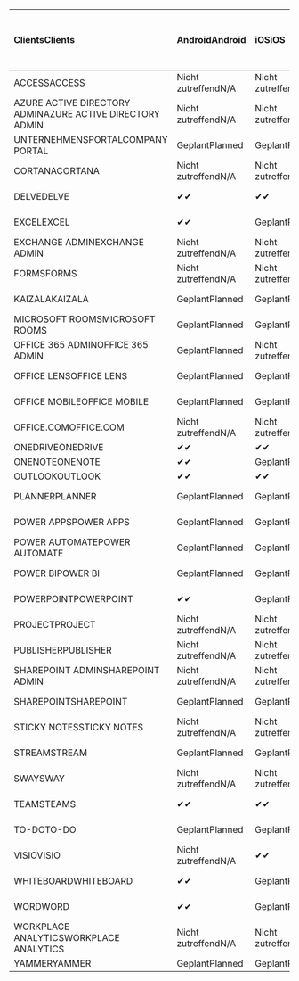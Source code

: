 <!-- This file is generated automatically. Changes made to this file will be overwritten.-->
|<span data-ttu-id="1998c-101">Clients</span><span class="sxs-lookup"><span data-stu-id="1998c-101">Clients</span></span>|<span data-ttu-id="1998c-102">Android</span><span class="sxs-lookup"><span data-stu-id="1998c-102">Android</span></span>|<span data-ttu-id="1998c-103">iOS</span><span class="sxs-lookup"><span data-stu-id="1998c-103">iOS</span></span>|<span data-ttu-id="1998c-104">Mac</span><span class="sxs-lookup"><span data-stu-id="1998c-104">Mac</span></span>|<span data-ttu-id="1998c-105">Windows 10</span><span class="sxs-lookup"><span data-stu-id="1998c-105">Windows 10</span></span><br><span data-ttu-id="1998c-106">Desktop</span><span class="sxs-lookup"><span data-stu-id="1998c-106">Desktop</span></span>|<span data-ttu-id="1998c-107">Windows 10</span><span class="sxs-lookup"><span data-stu-id="1998c-107">Windows 10</span></span><br><span data-ttu-id="1998c-108">Moderne Apps</span><span class="sxs-lookup"><span data-stu-id="1998c-108">Modern Apps</span></span>|
|:-|:-|:-|:-|:-|:-|
|<span data-ttu-id="1998c-109">ACCESS</span><span class="sxs-lookup"><span data-stu-id="1998c-109">ACCESS</span></span>|<span data-ttu-id="1998c-110">Nicht zutreffend</span><span class="sxs-lookup"><span data-stu-id="1998c-110">N/A</span></span>|<span data-ttu-id="1998c-111">Nicht zutreffend</span><span class="sxs-lookup"><span data-stu-id="1998c-111">N/A</span></span>|<span data-ttu-id="1998c-112">Nicht zutreffend</span><span class="sxs-lookup"><span data-stu-id="1998c-112">N/A</span></span>|<span data-ttu-id="1998c-113">Geplant</span><span class="sxs-lookup"><span data-stu-id="1998c-113">Planned</span></span>|<span data-ttu-id="1998c-114">Nicht zutreffend</span><span class="sxs-lookup"><span data-stu-id="1998c-114">N/A</span></span>|
|<span data-ttu-id="1998c-115">AZURE ACTIVE DIRECTORY ADMIN</span><span class="sxs-lookup"><span data-stu-id="1998c-115">AZURE ACTIVE DIRECTORY ADMIN</span></span>|<span data-ttu-id="1998c-116">Nicht zutreffend</span><span class="sxs-lookup"><span data-stu-id="1998c-116">N/A</span></span>|<span data-ttu-id="1998c-117">Nicht zutreffend</span><span class="sxs-lookup"><span data-stu-id="1998c-117">N/A</span></span>|<span data-ttu-id="1998c-118">Nicht zutreffend</span><span class="sxs-lookup"><span data-stu-id="1998c-118">N/A</span></span>|<span data-ttu-id="1998c-119">Geplant</span><span class="sxs-lookup"><span data-stu-id="1998c-119">Planned</span></span>|<span data-ttu-id="1998c-120">Nicht zutreffend</span><span class="sxs-lookup"><span data-stu-id="1998c-120">N/A</span></span>|
|<span data-ttu-id="1998c-121">UNTERNEHMENSPORTAL</span><span class="sxs-lookup"><span data-stu-id="1998c-121">COMPANY PORTAL</span></span>|<span data-ttu-id="1998c-122">Geplant</span><span class="sxs-lookup"><span data-stu-id="1998c-122">Planned</span></span>|<span data-ttu-id="1998c-123">Geplant</span><span class="sxs-lookup"><span data-stu-id="1998c-123">Planned</span></span>|<span data-ttu-id="1998c-124">Geplant</span><span class="sxs-lookup"><span data-stu-id="1998c-124">Planned</span></span>|<span data-ttu-id="1998c-125">Nicht zutreffend</span><span class="sxs-lookup"><span data-stu-id="1998c-125">N/A</span></span>|<span data-ttu-id="1998c-126">Geplant</span><span class="sxs-lookup"><span data-stu-id="1998c-126">Planned</span></span>|
|<span data-ttu-id="1998c-127">CORTANA</span><span class="sxs-lookup"><span data-stu-id="1998c-127">CORTANA</span></span>|<span data-ttu-id="1998c-128">Nicht zutreffend</span><span class="sxs-lookup"><span data-stu-id="1998c-128">N/A</span></span>|<span data-ttu-id="1998c-129">Nicht zutreffend</span><span class="sxs-lookup"><span data-stu-id="1998c-129">N/A</span></span>|<span data-ttu-id="1998c-130">Nicht zutreffend</span><span class="sxs-lookup"><span data-stu-id="1998c-130">N/A</span></span>|<span data-ttu-id="1998c-131">Nicht zutreffend</span><span class="sxs-lookup"><span data-stu-id="1998c-131">N/A</span></span>|<span data-ttu-id="1998c-132">Geplant</span><span class="sxs-lookup"><span data-stu-id="1998c-132">Planned</span></span>|
|<span data-ttu-id="1998c-133">DELVE</span><span class="sxs-lookup"><span data-stu-id="1998c-133">DELVE</span></span>|<span data-ttu-id="1998c-134">✔</span><span class="sxs-lookup"><span data-stu-id="1998c-134">✔</span></span>|<span data-ttu-id="1998c-135">✔</span><span class="sxs-lookup"><span data-stu-id="1998c-135">✔</span></span>|<span data-ttu-id="1998c-136">Nicht zutreffend</span><span class="sxs-lookup"><span data-stu-id="1998c-136">N/A</span></span>|<span data-ttu-id="1998c-137">Nicht zutreffend</span><span class="sxs-lookup"><span data-stu-id="1998c-137">N/A</span></span>|<span data-ttu-id="1998c-138">Nicht zutreffend</span><span class="sxs-lookup"><span data-stu-id="1998c-138">N/A</span></span>|
|<span data-ttu-id="1998c-139">EXCEL</span><span class="sxs-lookup"><span data-stu-id="1998c-139">EXCEL</span></span>|<span data-ttu-id="1998c-140">✔</span><span class="sxs-lookup"><span data-stu-id="1998c-140">✔</span></span>|<span data-ttu-id="1998c-141">Geplant</span><span class="sxs-lookup"><span data-stu-id="1998c-141">Planned</span></span>|<span data-ttu-id="1998c-142">Geplant</span><span class="sxs-lookup"><span data-stu-id="1998c-142">Planned</span></span>|<span data-ttu-id="1998c-143">Geplant</span><span class="sxs-lookup"><span data-stu-id="1998c-143">Planned</span></span>|<span data-ttu-id="1998c-144">Nicht zutreffend</span><span class="sxs-lookup"><span data-stu-id="1998c-144">N/A</span></span>|
|<span data-ttu-id="1998c-145">EXCHANGE ADMIN</span><span class="sxs-lookup"><span data-stu-id="1998c-145">EXCHANGE ADMIN</span></span>|<span data-ttu-id="1998c-146">Nicht zutreffend</span><span class="sxs-lookup"><span data-stu-id="1998c-146">N/A</span></span>|<span data-ttu-id="1998c-147">Nicht zutreffend</span><span class="sxs-lookup"><span data-stu-id="1998c-147">N/A</span></span>|<span data-ttu-id="1998c-148">Nicht zutreffend</span><span class="sxs-lookup"><span data-stu-id="1998c-148">N/A</span></span>|<span data-ttu-id="1998c-149">✔</span><span class="sxs-lookup"><span data-stu-id="1998c-149">✔</span></span>|<span data-ttu-id="1998c-150">Nicht zutreffend</span><span class="sxs-lookup"><span data-stu-id="1998c-150">N/A</span></span>|
|<span data-ttu-id="1998c-151">FORMS</span><span class="sxs-lookup"><span data-stu-id="1998c-151">FORMS</span></span>|<span data-ttu-id="1998c-152">Nicht zutreffend</span><span class="sxs-lookup"><span data-stu-id="1998c-152">N/A</span></span>|<span data-ttu-id="1998c-153">Nicht zutreffend</span><span class="sxs-lookup"><span data-stu-id="1998c-153">N/A</span></span>|<span data-ttu-id="1998c-154">Nicht zutreffend</span><span class="sxs-lookup"><span data-stu-id="1998c-154">N/A</span></span>|<span data-ttu-id="1998c-155">Nicht zutreffend</span><span class="sxs-lookup"><span data-stu-id="1998c-155">N/A</span></span>|<span data-ttu-id="1998c-156">Nicht zutreffend</span><span class="sxs-lookup"><span data-stu-id="1998c-156">N/A</span></span>|
|<span data-ttu-id="1998c-157">KAIZALA</span><span class="sxs-lookup"><span data-stu-id="1998c-157">KAIZALA</span></span>|<span data-ttu-id="1998c-158">Geplant</span><span class="sxs-lookup"><span data-stu-id="1998c-158">Planned</span></span>|<span data-ttu-id="1998c-159">Geplant</span><span class="sxs-lookup"><span data-stu-id="1998c-159">Planned</span></span>|<span data-ttu-id="1998c-160">Nicht zutreffend</span><span class="sxs-lookup"><span data-stu-id="1998c-160">N/A</span></span>|<span data-ttu-id="1998c-161">Nicht zutreffend</span><span class="sxs-lookup"><span data-stu-id="1998c-161">N/A</span></span>|<span data-ttu-id="1998c-162">Nicht zutreffend</span><span class="sxs-lookup"><span data-stu-id="1998c-162">N/A</span></span>|
|<span data-ttu-id="1998c-163">MICROSOFT ROOMS</span><span class="sxs-lookup"><span data-stu-id="1998c-163">MICROSOFT ROOMS</span></span>|<span data-ttu-id="1998c-164">Geplant</span><span class="sxs-lookup"><span data-stu-id="1998c-164">Planned</span></span>|<span data-ttu-id="1998c-165">Geplant</span><span class="sxs-lookup"><span data-stu-id="1998c-165">Planned</span></span>|<span data-ttu-id="1998c-166">Nicht zutreffend</span><span class="sxs-lookup"><span data-stu-id="1998c-166">N/A</span></span>|<span data-ttu-id="1998c-167">Nicht zutreffend</span><span class="sxs-lookup"><span data-stu-id="1998c-167">N/A</span></span>|<span data-ttu-id="1998c-168">Nicht zutreffend</span><span class="sxs-lookup"><span data-stu-id="1998c-168">N/A</span></span>|
|<span data-ttu-id="1998c-169">OFFICE 365 ADMIN</span><span class="sxs-lookup"><span data-stu-id="1998c-169">OFFICE 365 ADMIN</span></span>|<span data-ttu-id="1998c-170">Geplant</span><span class="sxs-lookup"><span data-stu-id="1998c-170">Planned</span></span>|<span data-ttu-id="1998c-171">Nicht zutreffend</span><span class="sxs-lookup"><span data-stu-id="1998c-171">N/A</span></span>|<span data-ttu-id="1998c-172">Nicht zutreffend</span><span class="sxs-lookup"><span data-stu-id="1998c-172">N/A</span></span>|<span data-ttu-id="1998c-173">Nicht zutreffend</span><span class="sxs-lookup"><span data-stu-id="1998c-173">N/A</span></span>|<span data-ttu-id="1998c-174">Nicht zutreffend</span><span class="sxs-lookup"><span data-stu-id="1998c-174">N/A</span></span>|
|<span data-ttu-id="1998c-175">OFFICE LENS</span><span class="sxs-lookup"><span data-stu-id="1998c-175">OFFICE LENS</span></span>|<span data-ttu-id="1998c-176">Geplant</span><span class="sxs-lookup"><span data-stu-id="1998c-176">Planned</span></span>|<span data-ttu-id="1998c-177">Geplant</span><span class="sxs-lookup"><span data-stu-id="1998c-177">Planned</span></span>|<span data-ttu-id="1998c-178">Nicht zutreffend</span><span class="sxs-lookup"><span data-stu-id="1998c-178">N/A</span></span>|<span data-ttu-id="1998c-179">Nicht zutreffend</span><span class="sxs-lookup"><span data-stu-id="1998c-179">N/A</span></span>|<span data-ttu-id="1998c-180">Nicht zutreffend</span><span class="sxs-lookup"><span data-stu-id="1998c-180">N/A</span></span>|
|<span data-ttu-id="1998c-181">OFFICE MOBILE</span><span class="sxs-lookup"><span data-stu-id="1998c-181">OFFICE MOBILE</span></span>|<span data-ttu-id="1998c-182">Geplant</span><span class="sxs-lookup"><span data-stu-id="1998c-182">Planned</span></span>|<span data-ttu-id="1998c-183">Geplant</span><span class="sxs-lookup"><span data-stu-id="1998c-183">Planned</span></span>|<span data-ttu-id="1998c-184">Nicht zutreffend</span><span class="sxs-lookup"><span data-stu-id="1998c-184">N/A</span></span>|<span data-ttu-id="1998c-185">Nicht zutreffend</span><span class="sxs-lookup"><span data-stu-id="1998c-185">N/A</span></span>|<span data-ttu-id="1998c-186">Nicht zutreffend</span><span class="sxs-lookup"><span data-stu-id="1998c-186">N/A</span></span>|
|<span data-ttu-id="1998c-187">OFFICE.COM</span><span class="sxs-lookup"><span data-stu-id="1998c-187">OFFICE.COM</span></span>|<span data-ttu-id="1998c-188">Nicht zutreffend</span><span class="sxs-lookup"><span data-stu-id="1998c-188">N/A</span></span>|<span data-ttu-id="1998c-189">Nicht zutreffend</span><span class="sxs-lookup"><span data-stu-id="1998c-189">N/A</span></span>|<span data-ttu-id="1998c-190">Nicht zutreffend</span><span class="sxs-lookup"><span data-stu-id="1998c-190">N/A</span></span>|<span data-ttu-id="1998c-191">Nicht zutreffend</span><span class="sxs-lookup"><span data-stu-id="1998c-191">N/A</span></span>|<span data-ttu-id="1998c-192">Geplant</span><span class="sxs-lookup"><span data-stu-id="1998c-192">Planned</span></span>|
|<span data-ttu-id="1998c-193">ONEDRIVE</span><span class="sxs-lookup"><span data-stu-id="1998c-193">ONEDRIVE</span></span>|<span data-ttu-id="1998c-194">✔</span><span class="sxs-lookup"><span data-stu-id="1998c-194">✔</span></span>|<span data-ttu-id="1998c-195">✔</span><span class="sxs-lookup"><span data-stu-id="1998c-195">✔</span></span>|<span data-ttu-id="1998c-196">✔</span><span class="sxs-lookup"><span data-stu-id="1998c-196">✔</span></span>|<span data-ttu-id="1998c-197">✔</span><span class="sxs-lookup"><span data-stu-id="1998c-197">✔</span></span>|<span data-ttu-id="1998c-198">Geplant</span><span class="sxs-lookup"><span data-stu-id="1998c-198">Planned</span></span>|
|<span data-ttu-id="1998c-199">ONENOTE</span><span class="sxs-lookup"><span data-stu-id="1998c-199">ONENOTE</span></span>|<span data-ttu-id="1998c-200">✔</span><span class="sxs-lookup"><span data-stu-id="1998c-200">✔</span></span>|<span data-ttu-id="1998c-201">Geplant</span><span class="sxs-lookup"><span data-stu-id="1998c-201">Planned</span></span>|<span data-ttu-id="1998c-202">Geplant</span><span class="sxs-lookup"><span data-stu-id="1998c-202">Planned</span></span>|<span data-ttu-id="1998c-203">Geplant</span><span class="sxs-lookup"><span data-stu-id="1998c-203">Planned</span></span>|<span data-ttu-id="1998c-204">Geplant</span><span class="sxs-lookup"><span data-stu-id="1998c-204">Planned</span></span>|
|<span data-ttu-id="1998c-205">OUTLOOK</span><span class="sxs-lookup"><span data-stu-id="1998c-205">OUTLOOK</span></span>|<span data-ttu-id="1998c-206">✔</span><span class="sxs-lookup"><span data-stu-id="1998c-206">✔</span></span>|<span data-ttu-id="1998c-207">✔</span><span class="sxs-lookup"><span data-stu-id="1998c-207">✔</span></span>|<span data-ttu-id="1998c-208">Geplant</span><span class="sxs-lookup"><span data-stu-id="1998c-208">Planned</span></span>|<span data-ttu-id="1998c-209">Geplant</span><span class="sxs-lookup"><span data-stu-id="1998c-209">Planned</span></span>|<span data-ttu-id="1998c-210">Geplant</span><span class="sxs-lookup"><span data-stu-id="1998c-210">Planned</span></span>|
|<span data-ttu-id="1998c-211">PLANNER</span><span class="sxs-lookup"><span data-stu-id="1998c-211">PLANNER</span></span>|<span data-ttu-id="1998c-212">Geplant</span><span class="sxs-lookup"><span data-stu-id="1998c-212">Planned</span></span>|<span data-ttu-id="1998c-213">Geplant</span><span class="sxs-lookup"><span data-stu-id="1998c-213">Planned</span></span>|<span data-ttu-id="1998c-214">Nicht zutreffend</span><span class="sxs-lookup"><span data-stu-id="1998c-214">N/A</span></span>|<span data-ttu-id="1998c-215">Nicht zutreffend</span><span class="sxs-lookup"><span data-stu-id="1998c-215">N/A</span></span>|<span data-ttu-id="1998c-216">Nicht zutreffend</span><span class="sxs-lookup"><span data-stu-id="1998c-216">N/A</span></span>|
|<span data-ttu-id="1998c-217">POWER APPS</span><span class="sxs-lookup"><span data-stu-id="1998c-217">POWER APPS</span></span>|<span data-ttu-id="1998c-218">Geplant</span><span class="sxs-lookup"><span data-stu-id="1998c-218">Planned</span></span>|<span data-ttu-id="1998c-219">Geplant</span><span class="sxs-lookup"><span data-stu-id="1998c-219">Planned</span></span>|<span data-ttu-id="1998c-220">Nicht zutreffend</span><span class="sxs-lookup"><span data-stu-id="1998c-220">N/A</span></span>|<span data-ttu-id="1998c-221">Nicht zutreffend</span><span class="sxs-lookup"><span data-stu-id="1998c-221">N/A</span></span>|<span data-ttu-id="1998c-222">Geplant</span><span class="sxs-lookup"><span data-stu-id="1998c-222">Planned</span></span>|
|<span data-ttu-id="1998c-223">POWER AUTOMATE</span><span class="sxs-lookup"><span data-stu-id="1998c-223">POWER AUTOMATE</span></span>|<span data-ttu-id="1998c-224">Geplant</span><span class="sxs-lookup"><span data-stu-id="1998c-224">Planned</span></span>|<span data-ttu-id="1998c-225">Geplant</span><span class="sxs-lookup"><span data-stu-id="1998c-225">Planned</span></span>|<span data-ttu-id="1998c-226">Nicht zutreffend</span><span class="sxs-lookup"><span data-stu-id="1998c-226">N/A</span></span>|<span data-ttu-id="1998c-227">Nicht zutreffend</span><span class="sxs-lookup"><span data-stu-id="1998c-227">N/A</span></span>|<span data-ttu-id="1998c-228">Nicht zutreffend</span><span class="sxs-lookup"><span data-stu-id="1998c-228">N/A</span></span>|
|<span data-ttu-id="1998c-229">POWER BI</span><span class="sxs-lookup"><span data-stu-id="1998c-229">POWER BI</span></span>|<span data-ttu-id="1998c-230">Geplant</span><span class="sxs-lookup"><span data-stu-id="1998c-230">Planned</span></span>|<span data-ttu-id="1998c-231">Geplant</span><span class="sxs-lookup"><span data-stu-id="1998c-231">Planned</span></span>|<span data-ttu-id="1998c-232">Nicht zutreffend</span><span class="sxs-lookup"><span data-stu-id="1998c-232">N/A</span></span>|<span data-ttu-id="1998c-233">Geplant</span><span class="sxs-lookup"><span data-stu-id="1998c-233">Planned</span></span>|<span data-ttu-id="1998c-234">Geplant</span><span class="sxs-lookup"><span data-stu-id="1998c-234">Planned</span></span>|
|<span data-ttu-id="1998c-235">POWERPOINT</span><span class="sxs-lookup"><span data-stu-id="1998c-235">POWERPOINT</span></span>|<span data-ttu-id="1998c-236">✔</span><span class="sxs-lookup"><span data-stu-id="1998c-236">✔</span></span>|<span data-ttu-id="1998c-237">Geplant</span><span class="sxs-lookup"><span data-stu-id="1998c-237">Planned</span></span>|<span data-ttu-id="1998c-238">Geplant</span><span class="sxs-lookup"><span data-stu-id="1998c-238">Planned</span></span>|<span data-ttu-id="1998c-239">Geplant</span><span class="sxs-lookup"><span data-stu-id="1998c-239">Planned</span></span>|<span data-ttu-id="1998c-240">Nicht zutreffend</span><span class="sxs-lookup"><span data-stu-id="1998c-240">N/A</span></span>|
|<span data-ttu-id="1998c-241">PROJECT</span><span class="sxs-lookup"><span data-stu-id="1998c-241">PROJECT</span></span>|<span data-ttu-id="1998c-242">Nicht zutreffend</span><span class="sxs-lookup"><span data-stu-id="1998c-242">N/A</span></span>|<span data-ttu-id="1998c-243">Nicht zutreffend</span><span class="sxs-lookup"><span data-stu-id="1998c-243">N/A</span></span>|<span data-ttu-id="1998c-244">Nicht zutreffend</span><span class="sxs-lookup"><span data-stu-id="1998c-244">N/A</span></span>|<span data-ttu-id="1998c-245">Geplant</span><span class="sxs-lookup"><span data-stu-id="1998c-245">Planned</span></span>|<span data-ttu-id="1998c-246">Nicht zutreffend</span><span class="sxs-lookup"><span data-stu-id="1998c-246">N/A</span></span>|
|<span data-ttu-id="1998c-247">PUBLISHER</span><span class="sxs-lookup"><span data-stu-id="1998c-247">PUBLISHER</span></span>|<span data-ttu-id="1998c-248">Nicht zutreffend</span><span class="sxs-lookup"><span data-stu-id="1998c-248">N/A</span></span>|<span data-ttu-id="1998c-249">Nicht zutreffend</span><span class="sxs-lookup"><span data-stu-id="1998c-249">N/A</span></span>|<span data-ttu-id="1998c-250">Nicht zutreffend</span><span class="sxs-lookup"><span data-stu-id="1998c-250">N/A</span></span>|<span data-ttu-id="1998c-251">✔</span><span class="sxs-lookup"><span data-stu-id="1998c-251">✔</span></span>|<span data-ttu-id="1998c-252">Nicht zutreffend</span><span class="sxs-lookup"><span data-stu-id="1998c-252">N/A</span></span>|
|<span data-ttu-id="1998c-253">SHAREPOINT ADMIN</span><span class="sxs-lookup"><span data-stu-id="1998c-253">SHAREPOINT ADMIN</span></span>|<span data-ttu-id="1998c-254">Nicht zutreffend</span><span class="sxs-lookup"><span data-stu-id="1998c-254">N/A</span></span>|<span data-ttu-id="1998c-255">Nicht zutreffend</span><span class="sxs-lookup"><span data-stu-id="1998c-255">N/A</span></span>|<span data-ttu-id="1998c-256">Nicht zutreffend</span><span class="sxs-lookup"><span data-stu-id="1998c-256">N/A</span></span>|<span data-ttu-id="1998c-257">Geplant</span><span class="sxs-lookup"><span data-stu-id="1998c-257">Planned</span></span>|<span data-ttu-id="1998c-258">Nicht zutreffend</span><span class="sxs-lookup"><span data-stu-id="1998c-258">N/A</span></span>|
|<span data-ttu-id="1998c-259">SHAREPOINT</span><span class="sxs-lookup"><span data-stu-id="1998c-259">SHAREPOINT</span></span>|<span data-ttu-id="1998c-260">Geplant</span><span class="sxs-lookup"><span data-stu-id="1998c-260">Planned</span></span>|<span data-ttu-id="1998c-261">Geplant</span><span class="sxs-lookup"><span data-stu-id="1998c-261">Planned</span></span>|<span data-ttu-id="1998c-262">Nicht zutreffend</span><span class="sxs-lookup"><span data-stu-id="1998c-262">N/A</span></span>|<span data-ttu-id="1998c-263">Nicht zutreffend</span><span class="sxs-lookup"><span data-stu-id="1998c-263">N/A</span></span>|<span data-ttu-id="1998c-264">Nicht zutreffend</span><span class="sxs-lookup"><span data-stu-id="1998c-264">N/A</span></span>|
|<span data-ttu-id="1998c-265">STICKY NOTES</span><span class="sxs-lookup"><span data-stu-id="1998c-265">STICKY NOTES</span></span>|<span data-ttu-id="1998c-266">Nicht zutreffend</span><span class="sxs-lookup"><span data-stu-id="1998c-266">N/A</span></span>|<span data-ttu-id="1998c-267">Nicht zutreffend</span><span class="sxs-lookup"><span data-stu-id="1998c-267">N/A</span></span>|<span data-ttu-id="1998c-268">Nicht zutreffend</span><span class="sxs-lookup"><span data-stu-id="1998c-268">N/A</span></span>|<span data-ttu-id="1998c-269">Nicht zutreffend</span><span class="sxs-lookup"><span data-stu-id="1998c-269">N/A</span></span>|<span data-ttu-id="1998c-270">Geplant</span><span class="sxs-lookup"><span data-stu-id="1998c-270">Planned</span></span>|
|<span data-ttu-id="1998c-271">STREAM</span><span class="sxs-lookup"><span data-stu-id="1998c-271">STREAM</span></span>|<span data-ttu-id="1998c-272">Geplant</span><span class="sxs-lookup"><span data-stu-id="1998c-272">Planned</span></span>|<span data-ttu-id="1998c-273">Geplant</span><span class="sxs-lookup"><span data-stu-id="1998c-273">Planned</span></span>|<span data-ttu-id="1998c-274">Nicht zutreffend</span><span class="sxs-lookup"><span data-stu-id="1998c-274">N/A</span></span>|<span data-ttu-id="1998c-275">Nicht zutreffend</span><span class="sxs-lookup"><span data-stu-id="1998c-275">N/A</span></span>|<span data-ttu-id="1998c-276">Nicht zutreffend</span><span class="sxs-lookup"><span data-stu-id="1998c-276">N/A</span></span>|
|<span data-ttu-id="1998c-277">SWAY</span><span class="sxs-lookup"><span data-stu-id="1998c-277">SWAY</span></span>|<span data-ttu-id="1998c-278">Nicht zutreffend</span><span class="sxs-lookup"><span data-stu-id="1998c-278">N/A</span></span>|<span data-ttu-id="1998c-279">Nicht zutreffend</span><span class="sxs-lookup"><span data-stu-id="1998c-279">N/A</span></span>|<span data-ttu-id="1998c-280">Nicht zutreffend</span><span class="sxs-lookup"><span data-stu-id="1998c-280">N/A</span></span>|<span data-ttu-id="1998c-281">Nicht zutreffend</span><span class="sxs-lookup"><span data-stu-id="1998c-281">N/A</span></span>|<span data-ttu-id="1998c-282">Geplant</span><span class="sxs-lookup"><span data-stu-id="1998c-282">Planned</span></span>|
|<span data-ttu-id="1998c-283">TEAMS</span><span class="sxs-lookup"><span data-stu-id="1998c-283">TEAMS</span></span>|<span data-ttu-id="1998c-284">✔</span><span class="sxs-lookup"><span data-stu-id="1998c-284">✔</span></span>|<span data-ttu-id="1998c-285">✔</span><span class="sxs-lookup"><span data-stu-id="1998c-285">✔</span></span>|<span data-ttu-id="1998c-286">✔</span><span class="sxs-lookup"><span data-stu-id="1998c-286">✔</span></span>|<span data-ttu-id="1998c-287">✔</span><span class="sxs-lookup"><span data-stu-id="1998c-287">✔</span></span>|<span data-ttu-id="1998c-288">Nicht zutreffend</span><span class="sxs-lookup"><span data-stu-id="1998c-288">N/A</span></span>|
|<span data-ttu-id="1998c-289">TO-DO</span><span class="sxs-lookup"><span data-stu-id="1998c-289">TO-DO</span></span>|<span data-ttu-id="1998c-290">Geplant</span><span class="sxs-lookup"><span data-stu-id="1998c-290">Planned</span></span>|<span data-ttu-id="1998c-291">Geplant</span><span class="sxs-lookup"><span data-stu-id="1998c-291">Planned</span></span>|<span data-ttu-id="1998c-292">Geplant</span><span class="sxs-lookup"><span data-stu-id="1998c-292">Planned</span></span>|<span data-ttu-id="1998c-293">Nicht zutreffend</span><span class="sxs-lookup"><span data-stu-id="1998c-293">N/A</span></span>|<span data-ttu-id="1998c-294">Geplant</span><span class="sxs-lookup"><span data-stu-id="1998c-294">Planned</span></span>|
|<span data-ttu-id="1998c-295">VISIO</span><span class="sxs-lookup"><span data-stu-id="1998c-295">VISIO</span></span>|<span data-ttu-id="1998c-296">Nicht zutreffend</span><span class="sxs-lookup"><span data-stu-id="1998c-296">N/A</span></span>|<span data-ttu-id="1998c-297">✔</span><span class="sxs-lookup"><span data-stu-id="1998c-297">✔</span></span>|<span data-ttu-id="1998c-298">Nicht zutreffend</span><span class="sxs-lookup"><span data-stu-id="1998c-298">N/A</span></span>|<span data-ttu-id="1998c-299">Geplant</span><span class="sxs-lookup"><span data-stu-id="1998c-299">Planned</span></span>|<span data-ttu-id="1998c-300">Nicht zutreffend</span><span class="sxs-lookup"><span data-stu-id="1998c-300">N/A</span></span>|
|<span data-ttu-id="1998c-301">WHITEBOARD</span><span class="sxs-lookup"><span data-stu-id="1998c-301">WHITEBOARD</span></span>|<span data-ttu-id="1998c-302">✔</span><span class="sxs-lookup"><span data-stu-id="1998c-302">✔</span></span>|<span data-ttu-id="1998c-303">Geplant</span><span class="sxs-lookup"><span data-stu-id="1998c-303">Planned</span></span>|<span data-ttu-id="1998c-304">Nicht zutreffend</span><span class="sxs-lookup"><span data-stu-id="1998c-304">N/A</span></span>|<span data-ttu-id="1998c-305">Nicht zutreffend</span><span class="sxs-lookup"><span data-stu-id="1998c-305">N/A</span></span>|<span data-ttu-id="1998c-306">Geplant</span><span class="sxs-lookup"><span data-stu-id="1998c-306">Planned</span></span>|
|<span data-ttu-id="1998c-307">WORD</span><span class="sxs-lookup"><span data-stu-id="1998c-307">WORD</span></span>|<span data-ttu-id="1998c-308">✔</span><span class="sxs-lookup"><span data-stu-id="1998c-308">✔</span></span>|<span data-ttu-id="1998c-309">Geplant</span><span class="sxs-lookup"><span data-stu-id="1998c-309">Planned</span></span>|<span data-ttu-id="1998c-310">Geplant</span><span class="sxs-lookup"><span data-stu-id="1998c-310">Planned</span></span>|<span data-ttu-id="1998c-311">Geplant</span><span class="sxs-lookup"><span data-stu-id="1998c-311">Planned</span></span>|<span data-ttu-id="1998c-312">Nicht zutreffend</span><span class="sxs-lookup"><span data-stu-id="1998c-312">N/A</span></span>|
|<span data-ttu-id="1998c-313">WORKPLACE ANALYTICS</span><span class="sxs-lookup"><span data-stu-id="1998c-313">WORKPLACE ANALYTICS</span></span>|<span data-ttu-id="1998c-314">Nicht zutreffend</span><span class="sxs-lookup"><span data-stu-id="1998c-314">N/A</span></span>|<span data-ttu-id="1998c-315">Nicht zutreffend</span><span class="sxs-lookup"><span data-stu-id="1998c-315">N/A</span></span>|<span data-ttu-id="1998c-316">Nicht zutreffend</span><span class="sxs-lookup"><span data-stu-id="1998c-316">N/A</span></span>|<span data-ttu-id="1998c-317">Nicht zutreffend</span><span class="sxs-lookup"><span data-stu-id="1998c-317">N/A</span></span>|<span data-ttu-id="1998c-318">Nicht zutreffend</span><span class="sxs-lookup"><span data-stu-id="1998c-318">N/A</span></span>|
|<span data-ttu-id="1998c-319">YAMMER</span><span class="sxs-lookup"><span data-stu-id="1998c-319">YAMMER</span></span>|<span data-ttu-id="1998c-320">Geplant</span><span class="sxs-lookup"><span data-stu-id="1998c-320">Planned</span></span>|<span data-ttu-id="1998c-321">Geplant</span><span class="sxs-lookup"><span data-stu-id="1998c-321">Planned</span></span>|<span data-ttu-id="1998c-322">Geplant</span><span class="sxs-lookup"><span data-stu-id="1998c-322">Planned</span></span>|<span data-ttu-id="1998c-323">Geplant</span><span class="sxs-lookup"><span data-stu-id="1998c-323">Planned</span></span>|<span data-ttu-id="1998c-324">–</span><span class="sxs-lookup"><span data-stu-id="1998c-324">N/A</span></span>|

